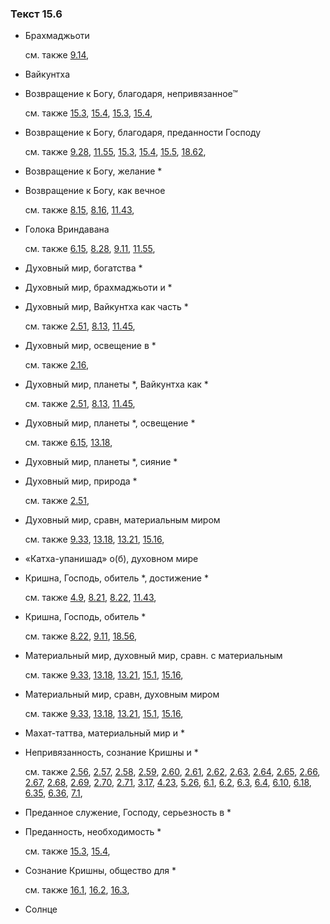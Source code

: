 ### Текст 15.6
	
- Брахмаджьоти

	см. также  [9.14](../09/0914.md), 
	
- Вайкунтха

	
- Возвращение к Богу, благодаря, непривязанное™

	см. также  [15.3](../15/1503.md),  [15.4](../15/1504.md),  [15.3](../15/1503.md),  [15.4](../15/1504.md), 
	
- Возвращение к Богу, благодаря, преданности Господу

	см. также  [9.28](../09/0928.md),  [11.55](../11/1155.md),  [15.3](../15/1503.md),  [15.4](../15/1504.md),  [15.5](../15/1505.md),  [18.62](../18/1862.md), 
	
- Возвращение к Богу, желание *

	
- Возвращение к Богу, как вечное

	см. также  [8.15](../08/0815.md),  [8.16](../08/0816.md),  [11.43](../11/1143.md), 
	
- Голока Вриндавана

	см. также  [6.15](../06/0615.md),  [8.28](../08/0828.md),  [9.11](../09/0911.md),  [11.55](../11/1155.md), 
	
- Духовный мир, богатства *

	
- Духовный мир, брахмаджьоти и *

	
- Духовный мир, Вайкунтха как часть *

	см. также  [2.51](../02/0251.md),  [8.13](../08/0813.md),  [11.45](../11/1145.md), 
	
- Духовный мир, освещение в *

	см. также  [2.16](../02/0216.md), 
	
- Духовный мир, планеты *, Вайкунтха как *

	см. также  [2.51](../02/0251.md),  [8.13](../08/0813.md),  [11.45](../11/1145.md), 
	
- Духовный мир, планеты *, освещение *

	см. также  [6.15](../06/0615.md),  [13.18](../13/1318.md), 
	
- Духовный мир, планеты *, сияние *

	
- Духовный мир, природа *

	см. также  [2.51](../02/0251.md), 
	
- Духовный мир, сравн, материальным миром

	см. также  [9.33](../09/0933.md),  [13.18](../13/1318.md),  [13.21](../13/1321.md),  [15.16](../15/1516.md), 
	
- «Катха-упанишад» о(б), духовном мире

	
- Кришна, Господь, обитель *, достижение *

	см. также  [4.9](../04/0409.md),  [8.21](../08/0821.md),  [8.22](../08/0822.md),  [11.43](../11/1143.md), 
	
- Кришна, Господь, обитель *

	см. также  [8.22](../08/0822.md),  [9.11](../09/0911.md),  [18.56](../18/1856.md), 
	
- Материальный мир, духовный мир, сравн. с материальным

	см. также  [9.33](../09/0933.md),  [13.18](../13/1318.md),  [13.21](../13/1321.md),  [15.1](../15/1501.md),  [15.16](../15/1516.md), 
	
- Материальный мир, сравн, духовным миром

	см. также  [9.33](../09/0933.md),  [13.18](../13/1318.md),  [13.21](../13/1321.md),  [15.1](../15/1501.md),  [15.16](../15/1516.md), 
	
- Махат-таттва, материальный мир и *

	
- Непривязанность, сознание Кришны и *

	см. также  [2.56](../02/0256.md),  [2.57](../02/0257.md),  [2.58](../02/0258.md),  [2.59](../02/0259.md),  [2.60](../02/0260.md),  [2.61](../02/0261.md),  [2.62](../02/0262.md),  [2.63](../02/0263.md),  [2.64](../02/0264.md),  [2.65](../02/0265.md),  [2.66](../02/0266.md),  [2.67](../02/0267.md),  [2.68](../02/0268.md),  [2.69](../02/0269.md),  [2.70](../02/0270.md),  [2.71](../02/0271.md),  [3.17](../03/0317.md),  [4.23](../04/0423.md),  [5.26](../05/0526.md),  [6.1](../06/0601.md),  [6.2](../06/0602.md),  [6.3](../06/0603.md),  [6.4](../06/0604.md),  [6.10](../06/0610.md),  [6.18](../06/0618.md),  [6.35](../06/0635.md),  [6.36](../06/0636.md),  [7.1](../07/0701.md), 
	
- Преданное служение, Господу, серьезность в *

	
- Преданность, необходимость *

	см. также  [15.3](../15/1503.md),  [15.4](../15/1504.md), 
	
- Сознание Кришны, общество для *

	см. также  [16.1](../16/1601.md),  [16.2](../16/1602.md),  [16.3](../16/1603.md), 
	
- Солнце

